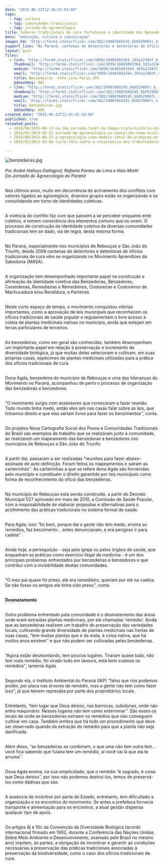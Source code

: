 ```yaml
---
date: "2015-06-23T12:36:33-03:00"
tags:
  - tag: cultura
  - tag: comunidades-tradicionais
  - tag: jornada-de-agroecologia
title: Saberes tradicionais de cura fortalecem a identidade das Benzedeiras
menu: "educação, cultura e comunicação"
images_hd: "http://farm1.staticflickr.com/382/19087669245_6b052908fc_b.jpg"
support_line: "No Paraná, centenas de detentores e detentoras de ofícios tradicionais de cura vêm se organizando no Movimento Aprendizes da Sabedoria (MASA)."
layout: post
files:
  - link: "http://farm4.staticflickr.com/3899/18465093364_103a12483f_b.jpg"
    thumbnail: "http://farm4.staticflickr.com/3899/18465093364_103a12483f_t.jpg"
    medium: "http://farm4.staticflickr.com/3899/18465093364_103a12483f_z.jpg"
    small: "http://farm4.staticflickr.com/3899/18465093364_103a12483f_n.jpg"
    title: Benzedeiras -foto Lina Faria.JPG
    $$hashKey: 0AI
  - link: "http://farm1.staticflickr.com/382/19087669245_6b052908fc_b.jpg"
    thumbnail: "http://farm1.staticflickr.com/382/19087669245_6b052908fc_t.jpg"
    medium: "http://farm1.staticflickr.com/382/19087669245_6b052908fc_z.jpg"
    small: "http://farm1.staticflickr.com/382/19087669245_6b052908fc_n.jpg"
    title: benzedeiras.jpg
    $$hashKey: 0AR
created_date: "2015-06-23T12:41:42-03:00"
published: true
releated_posts:
  - 2015/06/2015-06-12-na-14a-jornada-tunel-do-tempo-trara-historia-dos-100-anos-da-guerra-do-contestado.md
  - 2014/05/2014-05-21-jornada-de-agroecologia-se-consolida-numa-escola-popular-e-camponesa.md-e
  - 2015/06/2015-06-17-a-agroecologia-como-modelo-ideal-de-producao-de-alimentos.md
  - 2015/03/2015-03-04-livro-fala-sobre-a-resistencia-dos-trabalhadores-na-cidade-e-no-campo.md

---
```

<p><img alt="benzedeiras.jpg" src="http://farm1.staticflickr.com/382/19087669245_6b052908fc_b.jpg" /><br />
<br />
<em>Por Andr&eacute; Halloys Dallagnol, Rafaela Pontes de Lima e Kaio Miotti<br />
Da Jornada de Agroecologia do Paran&aacute;</em></p>

<p><br />
Nos &uacute;ltimos anos, muito em decorr&ecirc;ncia do acirramento dos conflitos com setores ligados ao agroneg&oacute;cio, diversos grupos est&atilde;o se organizando e se consolidando em torno de identidades coletivas.</p>

<p><br />
A viv&ecirc;ncia do conflito faz com que passem a se perceber enquanto ente coletivo, e tomem consci&ecirc;ncia dos elementos comuns que os unem. O processo de constru&ccedil;&atilde;o da identidade coletiva de diversas comunidades tradicionais tem se dado, via de regra, desta mesma forma.</p>

<p><br />
No Paran&aacute;, especialmente nos munic&iacute;pios de Rebou&ccedil;as e S&atilde;o Jo&atilde;o do Triunfo, desde 2008 centenas de detentores e detentoras de of&iacute;cios tradicionais de cura v&ecirc;m se organizando no Movimento Aprendizes da Sabedoria (MASA).</p>

<p><br />
A organiza&ccedil;&atilde;o tem desempenhado importante papel na constru&ccedil;&atilde;o e afirma&ccedil;&atilde;o da identidade coletiva das Benzedeiras, Benzedores, Curandeiras, Remedieiras e Remedieiros, Costureiras e Costureiros de Machucadura e/ou Rendidura, e Parteiras.</p>

<p><br />
Neste curto espa&ccedil;o de tempo, o movimento conquistou vit&oacute;rias importantes, como a aprova&ccedil;&atilde;o de leis municipais que reconhecem os of&iacute;cios tradicionais de sa&uacute;de popular e regulamentam o livre acesso &agrave; coleta de plantas medicinais nativas no munic&iacute;pio, ainda que estejam em terras particulares de terceiros.</p>

<p><br />
As benzedeiras, como em geral s&atilde;o conhecidas, tamb&eacute;m desempenham um importante papel em rela&ccedil;&atilde;o &agrave; preserva&ccedil;&atilde;o e incremento da diversidade biol&oacute;gica, j&aacute; que muitas delas selecionam e cultivam, em suas pr&oacute;prias casas, esp&eacute;cimes de plantas medicinais utilizadas para a pr&aacute;tica dos of&iacute;cios tradicionais de cura.</p>

<p><br />
Dona Agda, benzedeira do munic&iacute;pio de Rebou&ccedil;as e uma das lideran&ccedil;as do Movimento no Paran&aacute;, acompanhou de perto o processo de organiza&ccedil;&atilde;o das benzedoras e benzedores.</p>

<p><br />
&ldquo;O movimento surgiu com assessores que come&ccedil;aram a fazer reuni&atilde;o. Todo mundo tinha medo, ent&atilde;o eles iam nas casas falar sobre as leis, que t&iacute;nhamos direito e que elas seriam livres para fazer os benzimentos&rsquo;&rsquo;, conta.</p>

<p><br />
Os projetos Nova Cartografia Social dos Povos e Comunidades Tradicionais do Brasil s&atilde;o exemplos de trabalho que se realizaram junto &agrave; comunidade, ao realizarem um mapeamento das benzedoras e benzedores nos munic&iacute;pios de Rebou&ccedil;as e S&atilde;o Jo&atilde;o do Triunfo.</p>

<p><br />
A partir da&iacute;, passaram a ser realizadas &ldquo;reuni&otilde;es para fazer abaixo-assinado de auto-defini&ccedil;&atilde;o. Foram feitos os mapeamentos e sa&iacute;ram as carteirinhas&rsquo;&rsquo;. As carteirinhas a que se refere dona Agda s&atilde;o fornecidas pelo munic&iacute;pio e constituem o direito garantido por leis municipais como forma de reconhecimento do of&iacute;cio das benzedeiras.</p>

<p><br />
No munic&iacute;pio de Rebou&ccedil;as est&aacute; sendo constru&iacute;do, a partir do Decreto Municipal 027 aprovado em maio de 2010, a Comiss&atilde;o de Sa&uacute;de Popular, com a resposabilidade de elaborar propostas e alternativas para o acolhimento das pr&aacute;ticas tradicionais no sistema formal de sa&uacute;de.</p>

<p><br />
Para Agda, isso &ldquo;foi bom, porque da&iacute; a gente n&atilde;o tem medo, ensina os rem&eacute;dios, faz benzimento&hellip; antes denunciavam, e era perigoso ir para cadeia&rsquo;&rsquo;.</p>

<p><br />
Ainda hoje, a persegui&ccedil;&atilde;o - seja pela igreja ou pelos &oacute;rg&atilde;os de sa&uacute;de, que enquadram as pr&aacute;ticas como exerc&iacute;cio ilegal da medicina - &eacute; um dos principais problemas enfrentados por benzedeiras e benzedores e que contribui com a invisibilidade destas comunidades.</p>

<p><br />
&ldquo;O meu pai quase foi preso, ele era remedieiro, queriam por ele na cadeia. Se n&atilde;o fosse os amigos ele tinha sido preso&rsquo;&rsquo;, conta.</p>

<p><br />
<strong>Desmatamento</strong></p>

<p><br />
Outro problema enfrentado pela comunidade &eacute; o desmatamento das &aacute;reas onde eram extra&iacute;das plantas medicinais, por ela chamadas &lsquo;rem&eacute;dio&rsquo;. Ainda que as benzedeiras realizem um trabalho de preserva&ccedil;&atilde;o das variedades locais, cultivando grande diversidade de plantas medicinais nas hortas de suas casas, &ldquo;tem muitas plantas que &eacute; da mata, &eacute; coisa nativa, que h&aacute; muitos anos existem&rsquo;&rsquo; e que n&atilde;o podem ser cultivadas pelas benzedeiras.</p>

<p><br />
&ldquo;Agora est&atilde;o desmontando, tem poucos lugares. Tiraram quase tudo, n&atilde;o tem mais rem&eacute;dio, foi virado tudo em lavoura, est&aacute; bem custoso os rem&eacute;dios&rsquo;&rsquo;, lamenta Agda.</p>

<p><br />
Segundo ela, o Instituto Ambiental do Paran&aacute; (IAP) &ldquo;falou que n&oacute;s podemos proibir, por placa nas &aacute;rvores de rem&eacute;dio, mas a gente n&atilde;o tem como fazer isso&rsquo;&rsquo;, j&aacute; que temem repres&aacute;lia por parte dos propriet&aacute;rios locais.</p>

<p><br />
Entretanto, &ldquo;tem lugar que Deus deixou, nas barrocas, subidonas, onde n&atilde;o entra maquin&aacute;rio. Nesses lugares n&atilde;o tem como exterminar&rsquo;&rsquo;. S&atilde;o esses os locais de onde as benzedeiras extraem os rem&eacute;dios que n&atilde;o conseguem cultivar em casa. Tamb&eacute;m lembra que h&aacute; todo um procedimento que deve ser observado quando da extra&ccedil;&atilde;o do rem&eacute;dio para que a planta n&atilde;o seja danificada.</p>

<p><br />
Al&eacute;m disso, &ldquo;as benzedeiras se combinam, o que uma n&atilde;o tem outra tem&hellip; voc&ecirc; fica sabendo que fulana tem um rem&eacute;dio, a&iacute; voc&ecirc; vai l&aacute; que ela te arruma&rsquo;&rsquo;.</p>

<p><br />
Dona Agda ensina, na sua simplicidade, que o rem&eacute;dio &ldquo;&eacute; sagrado, &eacute; coisa que Deus deixou&rsquo;&rsquo;, por isso n&atilde;o podemos destru&iacute;-los, temos de preserv&aacute;-los como d&aacute;divas que s&atilde;o.</p>

<p><br />
A aus&ecirc;ncia de incentivo por parte do Estado, entretanto, tem dificultado a organiza&ccedil;&atilde;o e os encontros do movimento. Se antes a prefeitura fornecia transporte e alimenta&ccedil;&atilde;o para os encontros, a atual gest&atilde;o dispensa qualquer tipo de apoio.</p>

<p><br />
Os artigos 8j e 10c da Conven&ccedil;&atilde;o da Diversidade Biol&oacute;gica (acordo internacional firmado em 1992, durante a Confer&ecirc;ncia das Na&ccedil;&otilde;es Unidas Sobre Meio Ambiente e Desenvolvimento, assinado pelo Brasil no mesmo ano) imp&otilde;em, &agrave;s partes, a obriga&ccedil;&atilde;o de incentivar e garantir as condi&ccedil;&otilde;es necess&aacute;rias &agrave; preserva&ccedil;&atilde;o das pr&aacute;ticas tradicionais associadas &agrave; preserva&ccedil;&atilde;o da biodiversidade, como o caso dos of&iacute;cios tradicionais de cura.</p>
